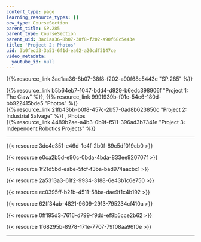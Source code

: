 ```yaml
---
content_type: page
learning_resource_types: []
ocw_type: CourseSection
parent_title: SP.285
parent_type: CourseSection
parent_uid: 3ac1aa36-8b07-38f8-f202-a90f68c5443e
title: 'Project 2: Photos'
uid: 3b0fecd3-3a51-6f1d-ea02-a20cdf3147ce
video_metadata:
  youtube_id: null
---
```


{{% resource_link 3ac1aa36-8b07-38f8-f202-a90f68c5443e "SP.285" %}}

{{% resource_link b5b64eb7-1047-bdd4-d929-b6edc398906f "Project 1: The Claw" %}}, {{% resource_link 9991939b-f01e-54c6-180d-bb922415bde5 "Photos" %}}  
{{% resource_link 21fb43bb-b0f8-457c-2b57-0ad8b623850c "Project 2: Industrial Salvage" %}} , Photos  
{{% resource_link 4489b2ae-a4b3-0b9f-f511-396ad3b7341e "Project 3: Independent Robotics Projects" %}}

* * *

{{< resource 3dc4e351-e46d-1e4f-2b0f-89c5df019cb0 >}}

{{< resource e0ca2b5d-e90c-0bda-4bda-833ee920707f >}}

{{< resource 1f21d5bd-eabe-5fcf-f3ba-bad974aacbc1 >}}

{{< resource 2a5313a3-61f2-9934-3188-6e43b1c6e750 >}}

{{< resource ec0395ff-b21b-4511-58ba-dae9f1c4b192 >}}

{{< resource 62ff34ab-4821-9609-2913-795234cf410a >}}

{{< resource 0ff195d3-7616-d799-f9dd-ef9b5cce2b62 >}}

{{< resource 1f68295b-8978-171e-7707-79f08aa96f0e >}}

* * *